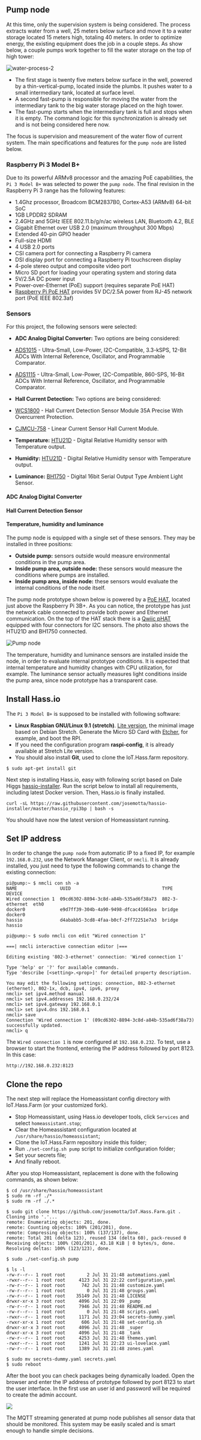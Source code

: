 ## Pump node

At this time, only the supervision system is being considered. The process extracts water from a well, 25 meters below surface and move it to a water storage located 15 meters high, totaling 40 meters. In order to optimize energy, the existing equipment does the job in a couple steps. As show below, a couple pumps work together to fill the water storage on the top of high tower:

![water-process-2](https://user-images.githubusercontent.com/86032/67102821-84654e00-f19a-11e9-92ec-f38b84c0cd15.png)

- The first stage is twenty five meters below surface in the well, powered by a thin-vertical-pump, located inside the plumbs. It pushes water to a small intermediary tank, located at surface level.
- A second fast-pump is responsible for moving the water from the intermediary tank to the big water storage placed on the high tower.
- The fast-pump starts when the intermediary tank is full and stops when it is empty. The command logic for this synchronization is already set and is not being considered here now.

The focus is supervision and measurement of the water flow of current system. The main specifications and features for the `pump node` are listed below.

### Raspberry Pi 3 Model B+

Due to its powerful ARMv8 processor and the amazing PoE capabilities, the `Pi 3 Model B+` was selected to power the `pump node`. The final revision in the Raspberry Pi 3 range has the following features:

- 1.4Ghz processor, Broadcom BCM2837B0, Cortex-A53 (ARMv8) 64-bit SoC
- 1GB LPDDR2 SDRAM
- 2.4GHz and 5GHz IEEE 802.11.b/g/n/ac wireless LAN, Bluetooth 4.2, BLE
- Gigabit Ethernet over USB 2.0 (maximum throughput 300 Mbps)
- Extended 40-pin GPIO header
- Full-size HDMI
- 4 USB 2.0 ports
- CSI camera port for connecting a Raspberry Pi camera
- DSI display port for connecting a Raspberry Pi touchscreen display
- 4-pole stereo output and composite video port
- Micro SD port for loading your operating system and storing data
- 5V/2.5A DC power input
- Power-over-Ethernet (PoE) support (requires separate PoE HAT)
- [Raspberry Pi PoE HAT](https://static.raspberrypi.org/files/product-briefs/Raspberry-Pi-PoE_HAT-Product-Brief.pdf) provides 5V DC/2.5A power from RJ-45 network port (PoE IEEE 802.3af)

### Sensors

For this project, the following sensors were selected:

- **ADC Analog Digital Converter:** Two options are being considered:
- [ADS1015](http://www.ti.com/lit/ds/symlink/ads1015.pdf) - Ultra-Small, Low-Power, I2C-Compatible, 3.3-kSPS, 12-Bit ADCs With Internal Reference, Oscillator, and Programmable Comparator.
- [ADS1115](http://www.ti.com/lit/ds/symlink/ads1115.pdf) - Ultra-Small, Low-Power, I2C-Compatible, 860-SPS, 16-Bit ADCs With Internal Reference, Oscillator, and Programmable Comparator.

- **Hall Current Detection:** Two options are being considered:
- [WCS1800](https://www.banggood.com/search/dc-5v-wcs1800-hall-current-detection-sensor-module-35a-precise.html) - Hall Current Detection Sensor Module 35A Precise With Overcurrent Protection.
- [CJMCU-758](https://www.banggood.com/search/3pcs-cjmcu-758-acs758lcb-050b-pff-t-linear-current-sensor.html)  - Linear Current Sensor Hall Current Module.

- **Temperature:** [HTU21D](https://www.mouser.com/pdfdocs/HTU21DF.PDF) - Digital Relative Humidity sensor with Temperature output.
- **Humidity:** [HTU21D](https://www.mouser.com/pdfdocs/HTU21DF.PDF) - Digital Relative Humidity sensor with Temperature output.
- **Luminance:** [BH1750](https://www.mouser.com/ds/2/348/bh1750fvi-e-186247.pdf)  - Digital 16bit Serial Output Type Ambient Light Sensor.

#### ADC Analog Digital Converter

#### Hall Current Detection Sensor

#### Temperature, humidity and luminance

The pump node is equipped with a single set of these sensors. They may be installed in three positions:

- **Outside pump:** sensors outside would measure environmental conditions in the pump area.
- **Inside pump area, outside node:** these sensors would measure the conditions where pumps are installed.
- **Inside pump area, inside node:** these sensors would evaluate the internal conditions of the node itself.

The pump node prototype shown below is powered by a [PoE HAT](https://static.raspberrypi.org/files/product-briefs/Raspberry-Pi-PoE_HAT-Product-Brief.pdf), located just above the Raspberry Pi 3B+. As you can notice, the prototype has just the network cable connected to provide both power and Ethernet communication. On the top of the HAT stack there is a [Qwiic pHAT](https://cdn.sparkfun.com/assets/9/c/4/8/6/Qwiic_pHat_for_Raspberry_Pi_v20.pdf) equipped with four connectors for I2C sensors. The photo also shows the HTU21D and BH1750 connected.

![Pump node](https://i.imgur.com/0aoOnIq.png)

The temperature, humidity and luminance sensors are installed inside the node, in order to evaluate internal prototype conditions. It is expected that internal temperature and humidity changes with CPU utilization, for example. The luminance sensor actually measures light conditions inside the pump area, since node prototype has a transparent case.

## Install Hass.io

The `Pi 3 Model B+` is supposed to be installed with following software:

- **Linux Raspbian GNU/Linux 9.1 (stretch)**. [Lite version](https://www.raspberrypi.org/downloads/raspbian/), the minimal image based on Debian Stretch. Generate the Micro SD Card with [Etcher](https://www.raspberrypi.org/magpi/pi-sd-etcher/), for example, and boot the RPI.
- If you need the configuration program **raspi-config**, it is already available at Stretch Lite version.
- You should also install **Git**, used to clone the IoT.Hass.farm repository.

```
$ sudo apt-get install git
```

Next step is installing Hass.io, easy with following script based on Dale Higgs [hassio-installer](https://github.com/josemotta/hassio-installer). Run the script below to install all requirements, including latest Docker version. Then, Hass.io is finally installed.

    curl -sL https://raw.githubusercontent.com/josemotta/hassio-installer/master/hassio_rpi3bp | bash -s

You should have now the latest version of Homeassistant running.

## Set IP address

In order to change the `pump node` from automatic IP to a fixed IP, for example `192.168.0.232`, use the Network Manager Client, or `nmcli`. It is already installed, you just need to type the following commands to change the existing connection:

	pi@pump:~ $ nmcli con sh -a
	NAME                UUID                                  TYPE            DEVICE
	Wired connection 1  09cd6302-8894-3c8d-a84b-535ad6f38a73  802-3-ethernet  eth0
	docker0             e9d7ff39-304b-4a90-9498-dfcac41661ea  bridge          docker0
	hassio              d4ababb5-3cd8-4faa-b0cf-2ff72251e7a3  bridge          hassio

	pi@pump:~ $ sudo nmcli con edit "Wired connection 1"
	
	===| nmcli interactive connection editor |===
	
	Editing existing '802-3-ethernet' connection: 'Wired connection 1'
	
	Type 'help' or '?' for available commands.
	Type 'describe [<setting>.<prop>]' for detailed property description.
	
	You may edit the following settings: connection, 802-3-ethernet (ethernet), 802-1x, dcb, ipv4, ipv6, proxy
	nmcli> set ipv4.method manual
	nmcli> set ipv4.addresses 192.168.0.232/24
	nmcli> set ipv4.gateway 192.168.0.1
	nmcli> set ipv4.dns 192.168.0.1
	nmcli> save
	Connection 'Wired connection 1' (09cd6302-8894-3c8d-a84b-535ad6f38a73) successfully updated.
	nmcli> q

The `Wired connection 1` is now configured at `192.168.0.232`. To test, use a browser to start the frontend, entering the IP address followed by port 8123. In this case:

```
http://192.168.0.232:8123
```

## Clone the repo

The next step will replace the Homeassistant config directory with IoT.Hass.Farm (or your customized fork).

- Stop Homeassistant, using Hass.io developer tools, click `Services` and select `homeassistant.stop`;
- Clear the Homeassistant configuration located at `/usr/share/hassio/homeassistant`;
- Clone the IoT.Hass.Farm repository inside this folder;
- Run `./set-config.sh pump` script to initialize configuration folder;
- Set your secrets file;
- And finally reboot.

After you stop Homeassistant, replacement is done with the following commands, as shown below:

```
$ cd /usr/share/hassio/homeassistant
$ sudo rm -rf ./*
$ sudo rm -rf ./.*

$ sudo git clone https://github.com/josemotta/IoT.Hass.Farm.git .
Cloning into '.'...
remote: Enumerating objects: 201, done.
remote: Counting objects: 100% (201/201), done.
remote: Compressing objects: 100% (137/137), done.
remote: Total 201 (delta 123), reused 134 (delta 60), pack-reused 0
Receiving objects: 100% (201/201), 43.18 KiB | 0 bytes/s, done.
Resolving deltas: 100% (123/123), done.

$ sudo ./set-config.sh pump

$ ls -l
-rw-r--r-- 1 root root        2 Jul 31 21:48 automations.yaml
-rwxr--r-- 1 root root     4123 Jul 31 22:22 configuration.yaml
-rw-r--r-- 1 root root      742 Jul 31 21:48 customize.yaml
-rw-r--r-- 1 root root        0 Jul 31 21:48 groups.yaml
-rw-r--r-- 1 root root    35149 Jul 31 21:48 LICENSE
drwxr-xr-x 3 root root     4096 Jul 31 22:09 _pump
-rw-r--r-- 1 root root     7946 Jul 31 21:48 README.md
-rw-r--r-- 1 root root        0 Jul 31 21:48 scripts.yaml
-rwxr--r-- 1 root root     1171 Jul 31 23:04 secrets-dummy.yaml
-rwxr-xr-x 1 root root      606 Jul 31 21:48 set-config.sh
drwxr-xr-x 3 root root     4096 Jul 31 21:48 _super
drwxr-xr-x 3 root root     4096 Jul 31 21:48 _tank
-rw-r--r-- 1 root root     4253 Jul 31 21:48 themes.yaml
-rwxr--r-- 1 root root     1241 Jul 31 22:23 ui-lovelace.yaml
-rw-r--r-- 1 root root     1389 Jul 31 21:48 zones.yaml

$ sudo mv secrets-dummy.yaml secrets.yaml
$ sudo reboot
```

After the boot you can check packages being dynamically loaded. Open the browser and enter the IP address of prototype followed by port 8123 to start the user interface. In the first use an user id and password will be required to create the admin account.

![](https://i.imgur.com/WKt3h9D.png)

The MQTT streaming generated at pump node publishes all sensor data that should be monitored.  This system may be easily scaled and is smart enough to handle simple decisions.
